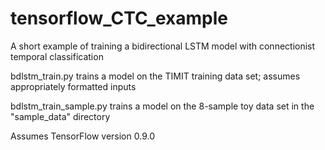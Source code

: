 # tensorflow_CTC_example
A short example of training a bidirectional LSTM model with connectionist temporal classification

bdlstm_train.py trains a model on the TIMIT training data set; assumes appropriately formatted inputs

bdlstm_train_sample.py trains a model on the 8-sample toy data set in the "sample_data" directory

Assumes TensorFlow version 0.9.0
